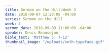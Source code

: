 ```yaml
---
title: Sermon on the Hill:Week 3
date: 2018-09-07 12:20:00 -04:00
series: Sermon on the Hill
week: 3
sermon_date: 2018-09-09 11:00:00 -04:00
speaker: Denis Beausejour
bible_text: 'Matthew 5: 7-12'
thumbnail_image: "/uploads/soth-typeface.gif"
---
```


